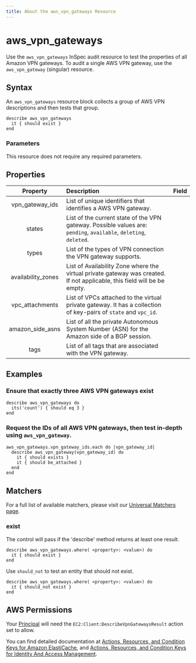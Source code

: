 ```yaml
---
title: About the aws_vpn_gateways Resource
---
```


# aws\_vpn\_gateways

Use the `aws_vpn_gateways` InSpec audit resource to test the properties of all Amazon VPN gateways. To audit a single AWS VPN gateway, use the `aws_vpn_gateway` (singular) resource.

## Syntax

An `aws_vpn_gateways` resource block collects a group of AWS VPN descriptions and then tests that group.

    describe aws_vpn_gateways
      it { should exist }
    end

### Parameters

This resource does not require any required parameters.

## Properties

| Property | Description | Field |
| :---: | :--- | :---: |
|vpn\_gateway\_ids          | List of unique identifiers that identifies a AWS VPN gateway.|
|states                     | List of the current state of the VPN gateway. Possible values are: `pending`, `available`, `deleting`, `deleted`. |
|types                      | List of the types of VPN connection the VPN gateway supports. |
|availability_zones         | List of Availability Zone where the virtual private gateway was created. If not applicable, this field will be be empty. |
|vpc_attachments            | List of VPCs attached to the virtual private gateway. It has a collection of key-pairs of `state` and `vpc_id`. |
|amazon\_side\_asns         | List of all the private Autonomous System Number (ASN) for the Amazon side of a BGP session. |
|tags                       | List of all tags that are associated with the VPN gateway. |

## Examples

### Ensure that exactly three AWS VPN gateways exist

    describe aws_vpn_gateways do
      its('count') { should eq 3 }
    end

### Request the IDs of all AWS VPN gateways, then test in-depth using `aws_vpn_gateway`.

    aws_vpn_gateways.vpn_gateway_ids.each do |vpn_gateway_id|
      describe aws_vpn_gateway(vpn_gateway_id) do
        it { should exists }
        it { should be_attached }
      end
    end

## Matchers

For a full list of available matchers, please visit our [Universal Matchers page](https://www.inspec.io/docs/reference/matchers/).

### exist

The control will pass if the 'describe' method returns at least one result.

    describe aws_vpn_gateways.where( <property>: <value>) do
      it { should exist }
    end

Use `should_not` to test an entity that should not exist.

    describe aws_vpn_gateways.where( <property>: <value>) do
      it { should_not exist }
    end

## AWS Permissions

Your [Principal](https://docs.aws.amazon.com/IAM/latest/UserGuide/intro-structure.html#intro-structure-principal) will need the `EC2:Client:DescribeVpnGatewaysResult` action set to allow.

You can find detailed documentation at [Actions, Resources, and Condition Keys for Amazon ElastiCache](https://docs.amazonaws.cn/en_us/vpc/latest/userguide/vpc-policy-examples.html), and [Actions, Resources, and Condition Keys for Identity And Access Management](https://docs.aws.amazon.com/IAM/latest/UserGuide/list_identityandaccessmanagement.html).
